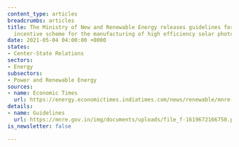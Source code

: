 ```yaml
---
content_type: articles
breadcrumbs: articles
title: The Ministry of New and Renewable Energy releases guidelines for the production-linked
  incentive scheme for the manufacturing of high efficiency solar photo-voltaic modules
date: 2021-05-04 04:00:00 +0000
states:
- Center-State Relations
sectors:
- Energy
subsectors:
- Power and Renewable Energy
sources:
- name: Economic Times
  url: https://energy.economictimes.indiatimes.com/news/renewable/mnre-announces-guidelines-for-production-linked-incentive-scheme/82309065
details:
- name: Guidelines
  url: https://mnre.gov.in/img/documents/uploads/file_f-1619672166750.pdf
is_newsletter: false

---
```

